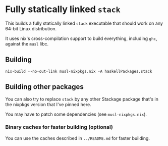 # Fully statically linked `stack`

This builds a fully statically linked `stack` executable that should work on any 64-bit Linux distribution.

It uses nix's cross-compilation support to build everything, including `ghc`, against the `musl` libc.

## Building

```
nix-build --no-out-link musl-nixpkgs.nix -A haskellPackages.stack
```

## Building other packages

You can also try to replace `stack` by any other Stackage package that's in the nixpkgs version that I've pinned here.

You may have to patch some dependencies (see `musl-nixpkgs.nix`).

### Binary caches for faster building (optional)

You can use the caches described in `../README.md` for faster building.
